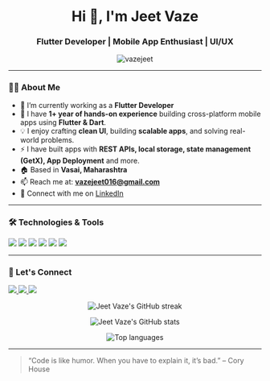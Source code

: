 <h1 align="center">Hi 👋, I'm Jeet Vaze</h1>
<h3 align="center">Flutter Developer | Mobile App Enthusiast | UI/UX </h3>

<p align="center">
  <img src="https://komarev.com/ghpvc/?username=vazejeet&label=Profile%20views&color=0e75b6&style=flat" alt="vazejeet" />
</p>

---

### 👨‍💻 About Me

- 🔭 I’m currently working as a **Flutter Developer**  
- 🌱 I have **1+ year of hands-on experience** building cross-platform mobile apps using **Flutter & Dart**.  
- 💡 I enjoy crafting **clean UI**, building **scalable apps**, and solving real-world problems.  
- ⚡ I have built apps with **REST APIs, local storage, state management (GetX), App Deployment** and more.  
- 🏠 Based in **Vasai, Maharashtra**  
- 📫 Reach me at: **vazejeet016@gmail.com**  
- 🔗 Connect with me on [LinkedIn](https://linkedin.com/in/jeetvaze16)

---

### 🛠️ Technologies & Tools

<p align="left">
  <img src="https://img.shields.io/badge/Flutter-02569B?style=for-the-badge&logo=flutter&logoColor=white"/>
  <img src="https://img.shields.io/badge/Dart-0175C2?style=for-the-badge&logo=dart&logoColor=white"/>
  
  <img src="https://img.shields.io/badge/REST%20API-000000?style=for-the-badge&logo=api&logoColor=white"/>
  <img src="https://img.shields.io/badge/Git-F05032?style=for-the-badge&logo=git&logoColor=white"/>
  <img src="https://img.shields.io/badge/GitHub-181717?style=for-the-badge&logo=github&logoColor=white"/>
  <img src="https://img.shields.io/badge/VSCode-007ACC?style=for-the-badge&logo=visual-studio-code&logoColor=white"/>
</p>

---

### 📢 Let's Connect

<p align="left">
  <a href="https://linkedin.com/in/jeetvaze16" target="_blank">
    <img src="https://img.shields.io/badge/LinkedIn-blue?style=for-the-badge&logo=linkedin&logoColor=white"/>
  </a>
  <a href="mailto:vazejeet016@gmail.com" target="_blank">
    <img src="https://img.shields.io/badge/Gmail-red?style=for-the-badge&logo=gmail&logoColor=white"/>
  </a>
  <a href="https://github.com/vazejeet" target="_blank">
    <img src="https://img.shields.io/badge/GitHub-black?style=for-the-badge&logo=github&logoColor=white"/>
  </a>
</p>

<p align="center">
  <img src="https://github-readme-streak-stats.herokuapp.com/?user=vazejeet&theme=react&hide_border=true&date_format=M%20j%5B%2C%20Y%5D" alt="Jeet Vaze's GitHub streak"/>
</p>

<p align="center">
  <img src="https://github-readme-stats.vercel.app/api?username=vazejeet&show_icons=true&theme=react&hide_border=true" alt="Jeet Vaze's GitHub stats"/>
</p>

<p align="center">
  <img src="https://github-readme-stats.vercel.app/api/top-langs/?username=vazejeet&layout=compact&theme=react&hide_border=true" alt="Top languages"/>
</p>


---

> “Code is like humor. When you have to explain it, it’s bad.” – Cory House

